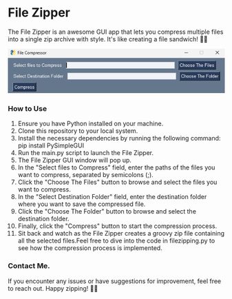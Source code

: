 # File Zipper
The File Zipper is an awesome GUI app that lets you compress multiple files into a single zip archive with style. It's like creating a file sandwich! 🥪💥


![](./file_zipper_gui.png)


### How to Use
1. Ensure you have Python installed on your machine.
2. Clone this repository to your local system.
3. Install the necessary dependencies by running the following command:   pip install PySimpleGUI  
4. Run the main.py script to launch the File Zipper.
5. The File Zipper GUI window will pop up.
6. In the "Select files to Compress" field, enter the paths of the files you want to compress, separated by semicolons (;).
7. Click the "Choose The Files" button to browse and select the files you want to compress.
8. In the "Select Destination Folder" field, enter the destination folder where you want to save the compressed file.
9. Click the "Choose The Folder" button to browse and select the destination folder.
10. Finally, click the "Compress" button to start the compression process.
11. Sit back and watch as the File Zipper creates a groovy zip file containing all the selected files.Feel free to dive into the code in filezipping.py to see how the compression process is implemented.
### Contact Me. 
If you encounter any issues or have suggestions for improvement, feel free to reach out. Happy zipping! 🎒✨
